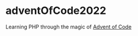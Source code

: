 # adventOfCode2022

Learning PHP through the magic of [Advent of Code](https://adventofcode.com/2022)
